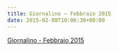```yaml
---
title: Giornalino – Febbraio 2015
date: 2015-02-08T10:06:30+00:00
---
```

[Giornalino - Febbraio 2015](http://www.basketgardolo.it/wp-content/uploads/2015/02/giornalino-febbraio-2015.pdf)